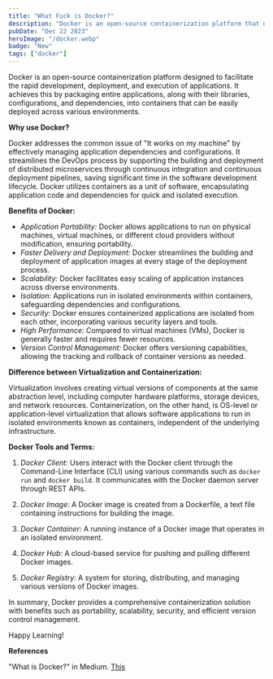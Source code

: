```yaml
---
title: "What Fuck is Docker?"
description: "Docker is an open-source containerization platform that enables developers to build, run, and deploy applications quickly"
pubDate: "Dec 22 2023"
heroImage: "/docker.webp"
badge: "New"
tags: ["docker"]
---
```



Docker is an open-source containerization platform designed to facilitate the rapid development, deployment, and execution of applications. It achieves this by packaging entire applications, along with their libraries, configurations, and dependencies, into containers that can be easily deployed across various environments.

**Why use Docker?**

Docker addresses the common issue of "It works on my machine" by effectively managing application dependencies and configurations. It streamlines the DevOps process by supporting the building and deployment of distributed microservices through continuous integration and continuous deployment pipelines, saving significant time in the software development lifecycle. Docker utilizes containers as a unit of software, encapsulating application code and dependencies for quick and isolated execution.

**Benefits of Docker:**

- *Application Portability:* Docker allows applications to run on physical machines, virtual machines, or different cloud providers without modification, ensuring portability.
- *Faster Delivery and Deployment:* Docker streamlines the building and deployment of application images at every stage of the deployment process.
- *Scalability:* Docker facilitates easy scaling of application instances across diverse environments.
- *Isolation:* Applications run in isolated environments within containers, safeguarding dependencies and configurations.
- *Security:* Docker ensures containerized applications are isolated from each other, incorporating various security layers and tools.
- *High Performance:* Compared to virtual machines (VMs), Docker is generally faster and requires fewer resources.
- *Version Control Management:* Docker offers versioning capabilities, allowing the tracking and rollback of container versions as needed.

**Difference between Virtualization and Containerization:**

Virtualization involves creating virtual versions of components at the same abstraction level, including computer hardware platforms, storage devices, and network resources. Containerization, on the other hand, is OS-level or application-level virtualization that allows software applications to run in isolated environments known as containers, independent of the underlying infrastructure.

**Docker Tools and Terms:**

1. *Docker Client:* Users interact with the Docker client through the Command-Line Interface (CLI) using various commands such as `docker run` and `docker build`. It communicates with the Docker daemon server through REST APIs.

2. *Docker Image:* A Docker image is created from a Dockerfile, a text file containing instructions for building the image.

3. *Docker Container:* A running instance of a Docker image that operates in an isolated environment.

4. *Docker Hub:* A cloud-based service for pushing and pulling different Docker images.

5. *Docker Registry:* A system for storing, distributing, and managing various versions of Docker images.

In summary, Docker provides a comprehensive containerization solution with benefits such as portability, scalability, security, and efficient version control management.

Happy Learning!

**References**

"What is Docker?" in Medium. [This](https://medium.com/search?q=docker+what+is)
